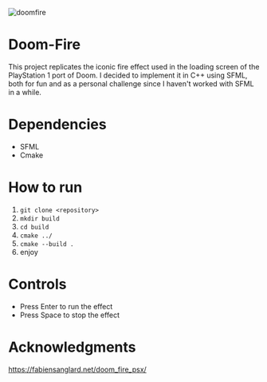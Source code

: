 ![doomfire](https://github.com/user-attachments/assets/0b8f9324-1c3b-47d2-bfd6-2a3c50f3c71a)

# Doom-Fire

This project replicates the iconic fire effect used in the loading screen of the PlayStation 1 port of Doom. I decided to implement it in C++ using SFML, both for fun and as a personal challenge since I haven't worked with SFML in a while.

# Dependencies
* SFML
* Cmake

# How to run
1) ```git clone <repository>```
2) ```mkdir build```
3) ```cd build```
4) ```cmake ../```
5) ```cmake --build .```
6) enjoy

# Controls
* Press Enter to run the effect
* Press Space to stop the effect

# Acknowledgments
https://fabiensanglard.net/doom_fire_psx/
